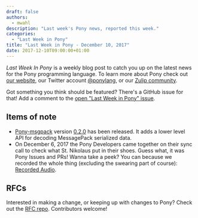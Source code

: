```yaml
---
draft: false
authors:
  - mwahl
description: "Last week's Pony news, reported this week."
categories:
  - "Last Week in Pony"
title: "Last Week in Pony - December 10, 2017"
date: 2017-12-10T09:00:00+01:00
---
```

_Last Week In Pony_ is a weekly blog post to catch you up on the latest news for the Pony programming language. To learn more about Pony check out [our website](https://ponylang.io), our Twitter account [@ponylang](https://twitter.com/ponylang), or our [Zulip community](https://ponylang.zulipchat.com).

Got something you think should be featured? There's a GitHub issue for that! Add a comment to the [open "Last Week in Pony" issue](https://github.com/ponylang/ponylang.github.io/issues?q=is%3Aissue+is%3Aopen+label%3Alast-week-in-pony).
<!-- more -->

## Items of note

- [Pony-msgpack](https://github.com/SeanTAllen/pony-msgpack) version [0.2.0](https://github.com/SeanTAllen/pony-msgpack/releases/tag/0.2.0) has been released. It adds a lower level API for decoding MessagePack serialized data.
- On December 6, 2017 the Pony Developers came together on their sync call to check what St. Nikolaus put in their shoes. Guess what, it was Pony Issues and PRs! Wanna take a peek? You can because we recorded the whole thing (excluding the swearing part of course): [Recorded Audio](https://sync-recordings.ponylang.io/r/2017_12_04.m4a).

## RFCs

Interested in making a change, or keeping up with changes to Pony? Check out the [RFC repo](https://github.com/ponylang/rfcs). Contributors welcome!
